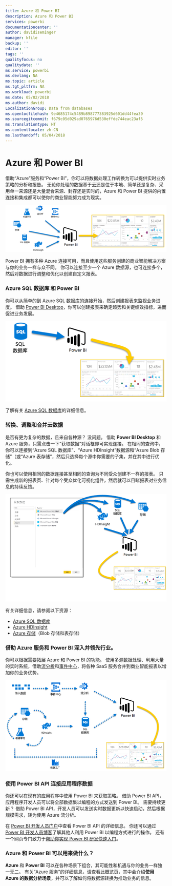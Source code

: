 ```yaml
---
title: Azure 和 Power BI
description: Azure 和 Power BI
services: powerbi
documentationcenter: ''
author: davidiseminger
manager: kfile
backup: ''
editor: ''
tags: ''
qualityfocus: no
qualitydate: ''
ms.service: powerbi
ms.devlang: NA
ms.topic: article
ms.tgt_pltfrm: NA
ms.workload: powerbi
ms.date: 05/02/2018
ms.author: davidi
LocalizationGroup: Data from databases
ms.openlocfilehash: 9e4685174c5489b898777383925d601dd44fea39
ms.sourcegitcommit: f679c05d029ad0765976d530effde744eac23af5
ms.translationtype: HT
ms.contentlocale: zh-CN
ms.lasthandoff: 05/04/2018
---
```

# <a name="azure-and-power-bi"></a>Azure 和 Power BI
借助“Azure”服务和“Power BI”，你可以将数据处理工作转换为可以提供实时业务策略的分析和报告。 无论你处理的数据基于云还是位于本地、简单还是复杂、采用单一来源还是大量混合来源、封存还是实时的，Azure 和 Power BI 提供的内置连接和集成都可以使你的商业智能努力成为现实。

![](media/service-azure-and-power-bi/azure_1.png)

Power BI 拥有多种 Azure 连接可用，而且使用这些服务创建的商业智能解决方案与你的业务一样与众不同。 你可以连接至少一个 Azure 数据源，也可连接多个，然后对数据进行调整和优化以创建自定义报表。

### <a name="azure-sql-database-and-power-bi"></a>Azure SQL 数据库 和 Power BI
你可以从简单的到 Azure SQL 数据库的连接开始，然后创建报表来监视业务进度。 借助 [Power BI Desktop](desktop-getting-started.md)，你可以创建报表来确定趋势和关键绩效指标，进而促进业务发展。

![](media/service-azure-and-power-bi/azure_2_sqltopbi.png)

了解有关 [Azure SQL 数据库](http://azure.microsoft.com/services/sql-database/)的详细信息。

### <a name="transform-shape-and-merge-your-cloud-data"></a>转换、调整和合并云数据
是否有更为复杂的数据，且来自各种源？ 没问题。 借助 **Power BI Desktop** 和 Azure 服务，只需点击一下“获取数据”对话框即可实现连接。 在相同的查询中，你可以连接到“Azure SQL 数据库”、“Azure HDInsight”数据源和“Azure Blob 存储”（或“Azure 表存储”，然后只选择每个源中你需要的子集，并在其中进行优化。

你也可以使用相同的数据连接甚至相同的查询为不同受众创建不一样的报表。 只需生成新的报表页、针对每个受众优化可视化组件，然后就可以目睹报表对业务信息的持续反馈。

![](media/service-azure-and-power-bi/azure_3_multipletopbi.png)

有关详细信息，请参阅以下资源：

* [Azure SQL 数据库](http://azure.microsoft.com/services/sql-database/)
* [Azure HDInsight](http://azure.microsoft.com/services/hdinsight/)
* [Azure 存储](http://azure.microsoft.com/services/storage/)（Blob 存储和表存储）

### <a name="get-complex-and-ahead-using-azure-services-and-power-bi"></a>借助 Azure 服务和 Power BI 深入并领先行业。
你可以根据需要拓展 Azure 和 Power BI 的功能。 使用多源数据处理、利用大量的实时系统，借助[流分析](http://azure.microsoft.com/services/stream-analytics/)和[事件中心](http://azure.microsoft.com/services/event-hubs/)，将各种 SaaS 服务合并到商业智能报表以增加你的业务优势。

![](media/service-azure-and-power-bi/azure_4_complex.png)

### <a name="connect-your-app-data-using-power-bi-apis"></a>使用 Power BI API 连接应用程序数据
你还可以在现有的应用程序中使用 Power BI 来获取策略。 借助 Power BI API，应用程序开发人员可以将全部数据集以编程的方式发送到 Power BI。 需要持续更新？ 借助 Power BI API，开发人员可以发送实时数据更新以快速启动，然后根据规模需求，转为使用 Azure 流分析。

在 [Power BI 开发人员门户](http://dev.powerbi.com)中查看 Power BI API 的详细信息。 你还可以通过 [Power BI 开发人员博客](http://blogs.msdn.com/powerbidev)了解其他人利用 Power BI 以编程方式进行的操作。 还有一个网页专门致力于[帮助你实现 Power BI 研发快速入门](https://msdn.microsoft.com/library/dn889824.aspx)。

### <a name="what-could-you-do-with-azure-and-power-bi"></a>Azure 和 Power BI 可以用来做什么？
**Azure** 和 **Power BI** 可以在各种场景下组合，其可能性和机遇与你的业务一样独一无二。 有关“Azure 服务”的详细信息，请查看此[概览页](http://go.microsoft.com/fwlink/?LinkId=535031&clcid=0x409)，其中会介绍**使用 Azure 的数据分析场景**，并可以了解如何将数据源转换为推动业务的信息。

